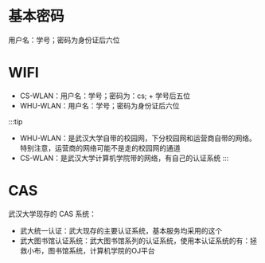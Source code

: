# 基本密码

用户名：学号；密码为身份证后六位
# WIFI

- CS-WLAN：用户名：学号；密码为：cs; + 学号后五位
- WHU-WLAN：用户名：学号；密码为身份证后六位

:::tip
- WHU-WLAN：是武汉大学自带的校园网，下分校园网和运营商自带的网络。特别注意，运营商的网络可能不是走的校园网的通道
- CS-WLAN：是武汉大学计算机学院带的网络，有自己的认证系统
:::

# CAS

武汉大学现存的 CAS 系统：
- 武大统一认证：武大现存的主要认证系统，基本服务均采用的这个
- 武大图书馆认证系统：武大图书馆系列的认证系统，使用本认证系统的有：拯救小布，图书馆系统，计算机学院的OJ平台